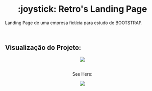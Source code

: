 <h1 align="center"> :joystick: Retro's Landing Page </h1>
<p align="justify"> Landing Page de uma empresa fictícia para estudo de BOOTSTRAP. </p>

<br>
<h2> Visualização do Projeto: </h2>
<div align="center"><img src="https://media.giphy.com/media/oMYGawdqB4NTGVKAz9/giphy.gif" /></div>

<br>
<p align="center">See Here:</p>
<p align="center"><a href="https://pokedex-mdrgoncalves.vercel.app/" target="blank"><img src="https://img.shields.io/static/v1?label=&message=Pokedex&color=146bf7&style=for-the-badge&logo=ghost"/></a></p>
